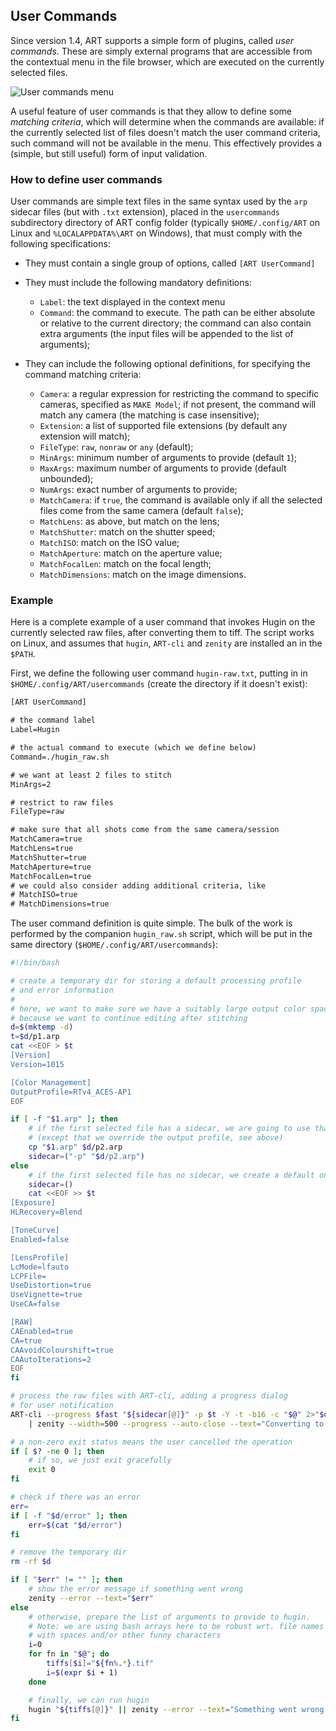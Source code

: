 <!-- [![ART](logo.png)](Home) -->

## User Commands

Since version 1.4, ART supports a simple form of plugins, called *user commands*.
These are simply external programs that are accessible from the contextual menu in the file browser, which are executed on the currently selected files.

![User commands menu](resources/usercommands.png)

A useful feature of user commands is that they allow to define some *matching criteria*, which will determine when the commands are available: if the currently selected list of files doesn't match the user command criteria, such command will not be available in the menu. This effectively provides a (simple, but still useful) form of input validation.

### How to define user commands

User commands are simple text files in the same syntax used by the `arp` sidecar files (but with `.txt` extension), 
placed in the `usercommands` subdirectory directory of ART config folder (typically `$HOME/.config/ART` on Linux and `%LOCALAPPDATA%\ART` on Windows),
that must comply with the following specifications:

- They must contain a single group of options, called `[ART UserCommand]`

- They must include the following mandatory definitions:

    * `Label`: the text displayed in the context menu
    * `Command`: the command to execute. The path can be either absolute or relative to the current directory; the command can also contain extra arguments (the input files will be appended to the list of arguments);

- They can include the following optional definitions, for specifying the command matching criteria:

    * `Camera`: a regular expression for restricting the command to specific cameras, specified as `MAKE Model`; if not present, the command will match any camera (the matching is case insensitive);
    * `Extension`: a list of supported file extensions (by default any extension will match);
    * `FileType`: `raw`, `nonraw` or `any` (default);
    * `MinArgs`: minimum number of arguments to provide (default `1`);
    * `MaxArgs`: maximum number of arguments to provide (default unbounded);
    * `NumArgs`: exact number of arguments to provide;
    * `MatchCamera`: if `true`, the command is available only if all the selected files come from the same camera (default `false`);
    * `MatchLens`: as above, but match on the lens;
    * `MatchShutter`: match on the shutter speed;
    * `MatchISO`: match on the ISO value;
    * `MatchAperture`: match on the aperture value;
    * `MatchFocalLen`: match on the focal length;
    * `MatchDimensions`: match on the image dimensions.

### Example

Here is a complete example of a user command that invokes Hugin on the currently selected raw files, after converting them to tiff. The script works on Linux, and assumes that `hugin`, `ART-cli` and `zenity` are installed an in the `$PATH`.

First, we define the following user command `hugin-raw.txt`, putting in in `$HOME/.config/ART/usercommands` (create the directory if it doesn't exist):

```txt
[ART UserCommand]

# the command label
Label=Hugin

# the actual command to execute (which we define below)
Command=./hugin_raw.sh

# we want at least 2 files to stitch
MinArgs=2

# restrict to raw files
FileType=raw

# make sure that all shots come from the same camera/session
MatchCamera=true
MatchLens=true
MatchShutter=true
MatchAperture=true
MatchFocalLen=true
# we could also consider adding additional criteria, like
# MatchISO=true
# MatchDimensions=true
```

The user command definition is quite simple. The bulk of the work is performed by the companion `hugin_raw.sh` script, which will be put in the same directory (`$HOME/.config/ART/usercommands`):


```bash
#!/bin/bash

# create a temporary dir for storing a default processing profile
# and error information
#
# here, we want to make sure we have a suitably large output color space,
# because we want to continue editing after stitching
d=$(mktemp -d)
t=$d/p1.arp
cat <<EOF > $t
[Version]
Version=1015

[Color Management]
OutputProfile=RTv4_ACES-AP1
EOF

if [ -f "$1.arp" ]; then
    # if the first selected file has a sidecar, we are going to use that
    # (except that we override the output profile, see above)
    cp "$1.arp" $d/p2.arp
    sidecar=("-p" "$d/p2.arp")
else
    # if the first selected file has no sidecar, we create a default one 
    sidecar=()
    cat <<EOF >> $t
[Exposure]
HLRecovery=Blend

[ToneCurve]
Enabled=false

[LensProfile]
LcMode=lfauto
LCPFile=
UseDistortion=true
UseVignette=true
UseCA=false

[RAW]
CAEnabled=true
CA=true
CAAvoidColourshift=true
CAAutoIterations=2
EOF
fi

# process the raw files with ART-cli, adding a progress dialog 
# for user notification
ART-cli --progress $fast "${sidecar[@]}" -p $t -Y -t -b16 -c "$@" 2>"$d/error" \
    | zenity --width=500 --progress --auto-close --text="Converting to TIFF..."

# a non-zero exit status means the user cancelled the operation
if [ $? -ne 0 ]; then
    # if so, we just exit gracefully
    exit 0
fi

# check if there was an error
err=
if [ -f "$d/error" ]; then
    err=$(cat "$d/error")
fi

# remove the temporary dir
rm -rf $d

if [ "$err" != "" ]; then
    # show the error message if something went wrong
    zenity --error --text="$err"
else
    # otherwise, prepare the list of arguments to provide to hugin. 
    # Note: we are using bash arrays here to be robust wrt. file names
    # with spaces and/or other funny characters
    i=0
    for fn in "$@"; do
        tiffs[$i]="${fn%.*}.tif"
        i=$(expr $i + 1)
    done

    # finally, we can run hugin
    hugin "${tiffs[@]}" || zenity --error --text="Something went wrong..."
fi
```
